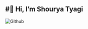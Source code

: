 #👋 Hi, I’m Shourya Tyagi
---
![Github ](https://user-images.githubusercontent.com/81747739/153707521-66a704a6-e979-43fa-9d7c-10843e3252e0.png)

<!---
ShouryaTyagi042/ShouryaTyagi042 is a ✨ special ✨ repository because its `README.md` (this file) appears on your GitHub profile.
You can click the Preview link to take a look at your changes.
--->
